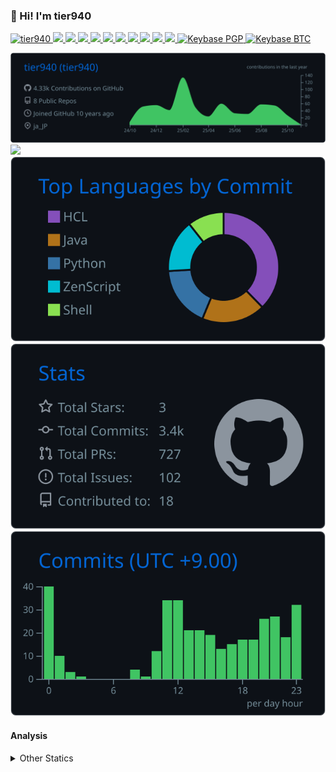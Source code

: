 ### 👋 Hi! I'm tier940

<p align="left"> 
  <a href="https://github.com/tier940/tier940/">
    <img src="https://komarev.com/ghpvc/?username=tier940" alt="tier940" />
  </a>
  <a href="http://twitter.com/tier940">
    <img height="20" src="https://img.shields.io/twitter/follow/tier940?label=Twitter&logo=twitter&style=flat" />
  </a>
  <a href="https://github.com/tier940">
    <img height="20" src="https://img.shields.io/github/followers/tier940?label=follow&logo=github&style=flat" />
  </a>
  <a href="https://www.reddit.com/user/tier940">
    <img height="20" src="https://img.shields.io/reddit/user-karma/combined/tier940?label=Reddit&logo=reddit&style=flat" />
  </a>
  <a href="https://stackoverflow.com/users/17317833/tier940">
    <img height="20" src="https://img.shields.io/stackexchange/stackoverflow/r/17317833?label=StackOverflow&logo=stack-overflow&style=flat" />
  </a>
  <a href="https://zenn.dev/tier940">
    <img height="20" src="https://zenn.badge.nikaera.com/s/tier940/likes" />
  </a>
  <a href="https://zenn.dev/tier940">
    <img height="20" src="https://zenn.badge.nikaera.com/s/tier940/followers" />
  </a>
  <a href="https://zenn.dev/tier940">
    <img height="20" src="https://zenn.badge.nikaera.com/s/tier940/articles" />
  </a>
  <a href="http://qiita.com/tier940">
    <img height="20" src="https://qiita-badge.apiapi.app/s/tier940/posts.svg" />
  </a>
  <a href="http://qiita.com/tier940">
    <img height="20" src="https://qiita-badge.apiapi.app/s/tier940/contributions.svg" />
  </a>
  <a href="https://github.com/tier940/tier940/">
    <img height="20" src="https://github.com/tier940/tier940/actions/workflows/main.yml/badge.svg" />
  </a>
  <a href="https://keybase.io/tier940">
    <img alt="Keybase PGP" src="https://img.shields.io/keybase/pgp/tier940">
  </a>
  <a href="https://keybase.io/tier940">
    <img alt="Keybase BTC" src="https://img.shields.io/keybase/btc/tier940">
  </a>
</p>

[![](https://raw.githubusercontent.com/tier940/tier940/main/profile-summary-card-output/github_dark/0-profile-details.svg)](https://github.com/vn7n24fzkq/github-profile-summary-cards)
[![](https://raw.githubusercontent.com/tier940/tier940/main/profile-summary-card-output/github_dark/1-repos-per-language.svg)](https://github.com/vn7n24fzkq/github-profile-summary-cards) [![](https://raw.githubusercontent.com/tier940/tier940/main/profile-summary-card-output/github_dark/2-most-commit-language.svg)](https://github.com/vn7n24fzkq/github-profile-summary-cards)
[![](https://raw.githubusercontent.com/tier940/tier940/main/profile-summary-card-output/github_dark/3-stats.svg)](https://github.com/vn7n24fzkq/github-profile-summary-cards) [![](https://raw.githubusercontent.com/tier940/tier940/main/profile-summary-card-output/github_dark/4-productive-time.svg)](https://github.com/vn7n24fzkq/github-profile-summary-cards)


#### Analysis
<!-- <img height="150" src="https://github.com/tier940/tier940/blob/master/images/stat.svg" alt="Alternative Text"/> -->

<details>
  <summary>Other Statics</summary>
  <!--START_SECTION:waka-->
![Code Time](http://img.shields.io/badge/Code%20Time-4%2C265%20hrs%2023%20mins-blue)

**🐱 My GitHub Data** 

> 📦 34.0 kB Used in GitHub's Storage 
 > 
> 💼 Opted to Hire
 > 
> 📜 8 Public Repositories 
 > 
> 🔑 5 Private Repositories 
 > 
**I'm an Early 🐤** 

```text
🌞 Morning                171 commits         ██████░░░░░░░░░░░░░░░░░░░   22.38 % 
🌆 Daytime                299 commits         ██████████░░░░░░░░░░░░░░░   39.14 % 
🌃 Evening                216 commits         ███████░░░░░░░░░░░░░░░░░░   28.27 % 
🌙 Night                  78 commits          ███░░░░░░░░░░░░░░░░░░░░░░   10.21 % 
```
📅 **I'm Most Productive on Friday** 

```text
Monday                   62 commits          ██░░░░░░░░░░░░░░░░░░░░░░░   08.12 % 
Tuesday                  96 commits          ███░░░░░░░░░░░░░░░░░░░░░░   12.57 % 
Wednesday                111 commits         ████░░░░░░░░░░░░░░░░░░░░░   14.53 % 
Thursday                 64 commits          ██░░░░░░░░░░░░░░░░░░░░░░░   08.38 % 
Friday                   204 commits         ███████░░░░░░░░░░░░░░░░░░   26.70 % 
Saturday                 80 commits          ███░░░░░░░░░░░░░░░░░░░░░░   10.47 % 
Sunday                   147 commits         █████░░░░░░░░░░░░░░░░░░░░   19.24 % 
```


📊 **This Week I Spent My Time On** 

```text
🕑︎ Time Zone: Asia/Tokyo

💬 Programming Languages: 
Other                    32 hrs 36 mins      ████████████████████████░   94.32 % 
YAML                     1 hr 7 mins         █░░░░░░░░░░░░░░░░░░░░░░░░   03.27 % 
Java                     27 mins             ░░░░░░░░░░░░░░░░░░░░░░░░░   01.32 % 
Markdown                 10 mins             ░░░░░░░░░░░░░░░░░░░░░░░░░   00.49 % 
INI                      5 mins              ░░░░░░░░░░░░░░░░░░░░░░░░░   00.24 % 

🔥 Editors: 
Edge                     32 hrs 37 mins      ████████████████████████░   94.39 % 
VS Code                  1 hr 24 mins        █░░░░░░░░░░░░░░░░░░░░░░░░   04.09 % 
IntelliJ IDEA            31 mins             ░░░░░░░░░░░░░░░░░░░░░░░░░   01.53 % 

💻 Operating System: 
Windows                  32 hrs 20 mins      ███████████████████████░░   93.57 % 
Mac                      2 hrs 13 mins       ██░░░░░░░░░░░░░░░░░░░░░░░   06.43 % 
```

**I Mostly Code in Java** 

```text
Java                     13 repos            ████████████░░░░░░░░░░░░░   48.15 % 
Python                   2 repos             ██░░░░░░░░░░░░░░░░░░░░░░░   07.41 % 
ZenScript                2 repos             ██░░░░░░░░░░░░░░░░░░░░░░░   07.41 % 
Astro                    1 repo              █░░░░░░░░░░░░░░░░░░░░░░░░   03.70 % 
HTML                     1 repo              █░░░░░░░░░░░░░░░░░░░░░░░░   03.70 % 
```



**Timeline**

![Lines of Code chart](https://raw.githubusercontent.com/tier940/tier940/main/assets/bar_graph.png)


 Last Updated on 10/08/2024 00:50:15 UTC
<!--END_SECTION:waka-->
</details>

